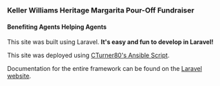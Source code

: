 ### Keller Williams Heritage Margarita Pour-Off Fundraiser

#### Benefiting Agents Helping Agents

This site was built using Laravel.
**It's easy and fun to develop in Laravel!**

This site was deployed using [CTurner80's Ansible Script](https://github.com/cturner80/digital-ocean-ansible).

Documentation for the entire framework can be found on the [Laravel website](http://laravel.com/docs).
